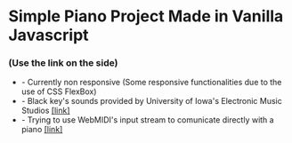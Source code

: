 <h1> Simple Piano Project Made in Vanilla Javascript </h1>
<h3> (Use the link on the side)</h3>


<ul> 
    <li>- Currently non responsive (Some responsive functionalities due to the use of CSS FlexBox) </li>
    <li>- Black key's sounds provided by University of Iowa's Electronic Music Studios <a href = "http://theremin.music.uiowa.edu/MISpiano.html">[link]</a></li>
    <li>- Trying to use WebMIDI's input stream to comunicate directly with a piano <a href = "https://www.w3.org/TR/webmidi/">[link]</a> </li>
</ul>

